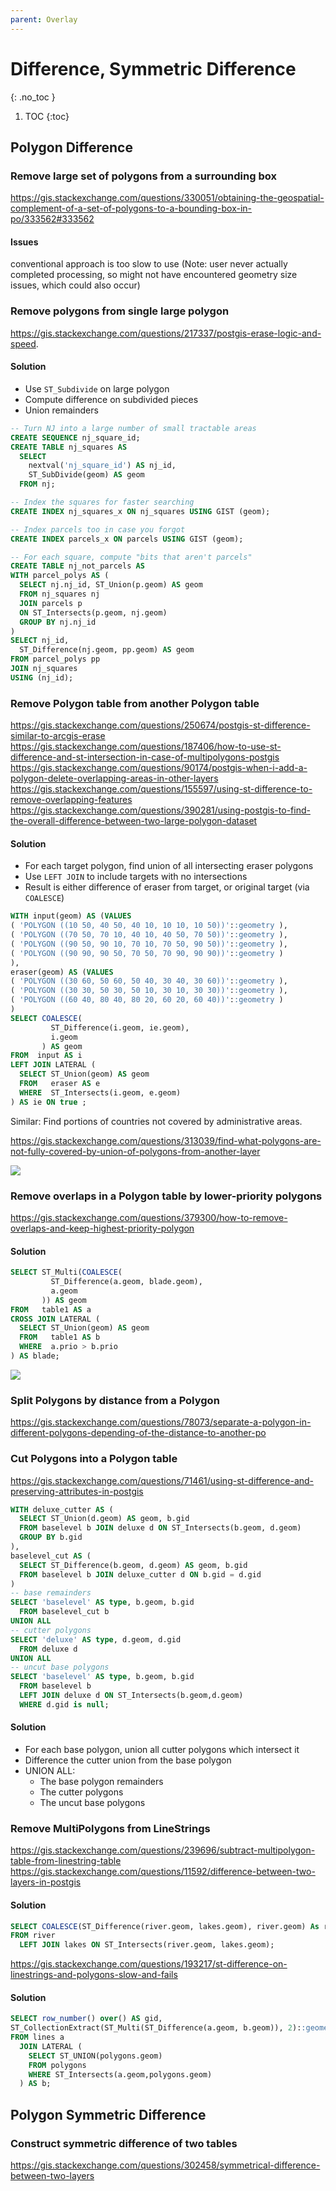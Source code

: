 ```yaml
---
parent: Overlay
---
```


# Difference, Symmetric Difference
{: .no_toc }

1. TOC
{:toc}

## Polygon Difference

### Remove large set of polygons from a surrounding box
https://gis.stackexchange.com/questions/330051/obtaining-the-geospatial-complement-of-a-set-of-polygons-to-a-bounding-box-in-po/333562#333562

#### Issues
conventional approach is too slow to use  (Note: user never actually completed processing, so might not have encountered geometry size issues, which could also occur)

### Remove polygons from single large polygon

<https://gis.stackexchange.com/questions/217337/postgis-erase-logic-and-speed>.  

#### Solution
* Use `ST_Subdivide` on large polygon
* Compute difference on subdivided pieces
* Union remainders

```sql
-- Turn NJ into a large number of small tractable areas
CREATE SEQUENCE nj_square_id;
CREATE TABLE nj_squares AS
  SELECT 
    nextval('nj_square_id') AS nj_id, 
    ST_SubDivide(geom) AS geom
  FROM nj;

-- Index the squares for faster searching
CREATE INDEX nj_squares_x ON nj_squares USING GIST (geom);

-- Index parcels too in case you forgot
CREATE INDEX parcels_x ON parcels USING GIST (geom);

-- For each square, compute "bits that aren't parcels"
CREATE TABLE nj_not_parcels AS
WITH parcel_polys AS (
  SELECT nj.nj_id, ST_Union(p.geom) AS geom
  FROM nj_squares nj
  JOIN parcels p
  ON ST_Intersects(p.geom, nj.geom)
  GROUP BY nj.nj_id
)
SELECT nj_id,
  ST_Difference(nj.geom, pp.geom) AS geom
FROM parcel_polys pp 
JOIN nj_squares
USING (nj_id);
```

### Remove Polygon table from another Polygon table
<https://gis.stackexchange.com/questions/250674/postgis-st-difference-similar-to-arcgis-erase>
<https://gis.stackexchange.com/questions/187406/how-to-use-st-difference-and-st-intersection-in-case-of-multipolygons-postgis>
<https://gis.stackexchange.com/questions/90174/postgis-when-i-add-a-polygon-delete-overlapping-areas-in-other-layers>
<https://gis.stackexchange.com/questions/155597/using-st-difference-to-remove-overlapping-features>
<https://gis.stackexchange.com/questions/390281/using-postgis-to-find-the-overall-difference-between-two-large-polygon-dataset>

#### Solution
* For each target polygon, find union of all intersecting eraser polygons
* Use `LEFT JOIN` to include targets with no intersections
* Result is either difference of eraser from target, or original target (via `COALESCE`)

```sql
WITH input(geom) AS (VALUES
( 'POLYGON ((10 50, 40 50, 40 10, 10 10, 10 50))'::geometry ),
( 'POLYGON ((70 50, 70 10, 40 10, 40 50, 70 50))'::geometry ),
( 'POLYGON ((90 50, 90 10, 70 10, 70 50, 90 50))'::geometry ),
( 'POLYGON ((90 90, 90 50, 70 50, 70 90, 90 90))'::geometry )
),
eraser(geom) AS (VALUES
( 'POLYGON ((30 60, 50 60, 50 40, 30 40, 30 60))'::geometry ),
( 'POLYGON ((30 30, 50 30, 50 10, 30 10, 30 30))'::geometry ),
( 'POLYGON ((60 40, 80 40, 80 20, 60 20, 60 40))'::geometry )
)
SELECT COALESCE(
         ST_Difference(i.geom, ie.geom),
         i.geom
       ) AS geom
FROM  input AS i
LEFT JOIN LATERAL (
  SELECT ST_Union(geom) AS geom
  FROM   eraser AS e
  WHERE  ST_Intersects(i.geom, e.geom)
) AS ie ON true ;
```

Similar: Find portions of countries not covered by administrative areas.

<https://gis.stackexchange.com/questions/313039/find-what-polygons-are-not-fully-covered-by-union-of-polygons-from-another-layer>

![](https://i.stack.imgur.com/0kFJj.png)

### Remove overlaps in a Polygon table by lower-priority polygons
https://gis.stackexchange.com/questions/379300/how-to-remove-overlaps-and-keep-highest-priority-polygon

#### Solution

```sql
SELECT ST_Multi(COALESCE(
         ST_Difference(a.geom, blade.geom),
         a.geom
       )) AS geom
FROM   table1 AS a
CROSS JOIN LATERAL (
  SELECT ST_Union(geom) AS geom
  FROM   table1 AS b
  WHERE  a.prio > b.prio
) AS blade;
```

![](https://i.stack.imgur.com/W326R.png)


### Split Polygons by distance from a Polygon
<https://gis.stackexchange.com/questions/78073/separate-a-polygon-in-different-polygons-depending-of-the-distance-to-another-po>

### Cut Polygons into a Polygon table
<https://gis.stackexchange.com/questions/71461/using-st-difference-and-preserving-attributes-in-postgis>

```sql
WITH deluxe_cutter AS (
  SELECT ST_Union(d.geom) AS geom, b.gid
  FROM baselevel b JOIN deluxe d ON ST_Intersects(b.geom, d.geom)
  GROUP BY b.gid
),
baselevel_cut AS (
  SELECT ST_Difference(b.geom, d.geom) AS geom, b.gid
  FROM baselevel b JOIN deluxe_cutter d ON b.gid = d.gid
)
-- base remainders
SELECT 'baselevel' AS type, b.geom, b.gid
  FROM baselevel_cut b
UNION ALL
-- cutter polygons
SELECT 'deluxe' AS type, d.geom, d.gid
  FROM deluxe d
UNION ALL
-- uncut base polygons
SELECT 'baselevel' AS type, b.geom, b.gid
  FROM baselevel b 
  LEFT JOIN deluxe d ON ST_Intersects(b.geom,d.geom)
  WHERE d.gid is null;
```

#### Solution
* For each base polygon, union all cutter polygons which intersect it
* Difference the cutter union from the base polygon
* UNION ALL:
  * The base polygon remainders
  * The cutter polygons
  * The uncut base polygons

### Remove MultiPolygons from LineStrings
<https://gis.stackexchange.com/questions/239696/subtract-multipolygon-table-from-linestring-table>
<https://gis.stackexchange.com/questions/11592/difference-between-two-layers-in-postgis>

#### Solution
```sql
SELECT COALESCE(ST_Difference(river.geom, lakes.geom), river.geom) As river_geom 
FROM river 
  LEFT JOIN lakes ON ST_Intersects(river.geom, lakes.geom);
```

https://gis.stackexchange.com/questions/193217/st-difference-on-linestrings-and-polygons-slow-and-fails



#### Solution
```sql
SELECT row_number() over() AS gid,
ST_CollectionExtract(ST_Multi(ST_Difference(a.geom, b.geom)), 2)::geometry(MultiLineString, 27700) as geom
FROM lines a
  JOIN LATERAL (
    SELECT ST_UNION(polygons.geom)
    FROM polygons
    WHERE ST_Intersects(a.geom,polygons.geom)
  ) AS b;
```

## Polygon Symmetric Difference

### Construct symmetric difference of two tables
https://gis.stackexchange.com/questions/302458/symmetrical-difference-between-two-layers


